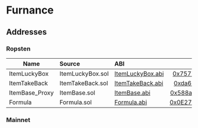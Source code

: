 # Furnance 

## Addresses

### Ropsten

| Name    |      Source      |  ABI |  Address |
|---------|:-----------------|:-------|:-----------:|
| ItemLuckyBox | ItemLuckyBox.sol | [ItemLuckyBox.abi](https://github.com/hujw77/furnance/tree/main/abi/ItemLuckyBox.abi) | [0x75774d78306a847f5cfc7630f37bd4ed649784b3](https://ropsten.etherscan.io/address/0x75774d78306a847f5cfc7630f37bd4ed649784b3) |
| ItemTakeBack | ItemTakeBack.sol |[ItemTakeBack.abi](https://github.com/hujw77/furnance/tree/main/abi/ItemTakeBack.abi) | [0xda66771a4e7a6aa6cbaf5526ccb9a3159cf64e03](https://ropsten.etherscan.io/address/0xda66771a4e7a6aa6cbaf5526ccb9a3159cf64e03) |
| ItemBase_Proxy | ItemBase.sol |[ItemBase.abi](https://github.com/hujw77/furnance/tree/main/abi/ItemBase.abi) | [0x588abe3F7EE935137102C5e2B8042788935f4CB0](https://ropsten.etherscan.io/address/0x588abe3F7EE935137102C5e2B8042788935f4CB0) |
| Formula | Formula.sol |[Formula.abi](https://github.com/hujw77/furnance/tree/main/abi/ItemTakeBack.abi) | [0x0E27e673b1398FB189C2d516775E1195AF665e1E](https://ropsten.etherscan.io/address/0x0E27e673b1398FB189C2d516775E1195AF665e1E) |

### Mainnet

